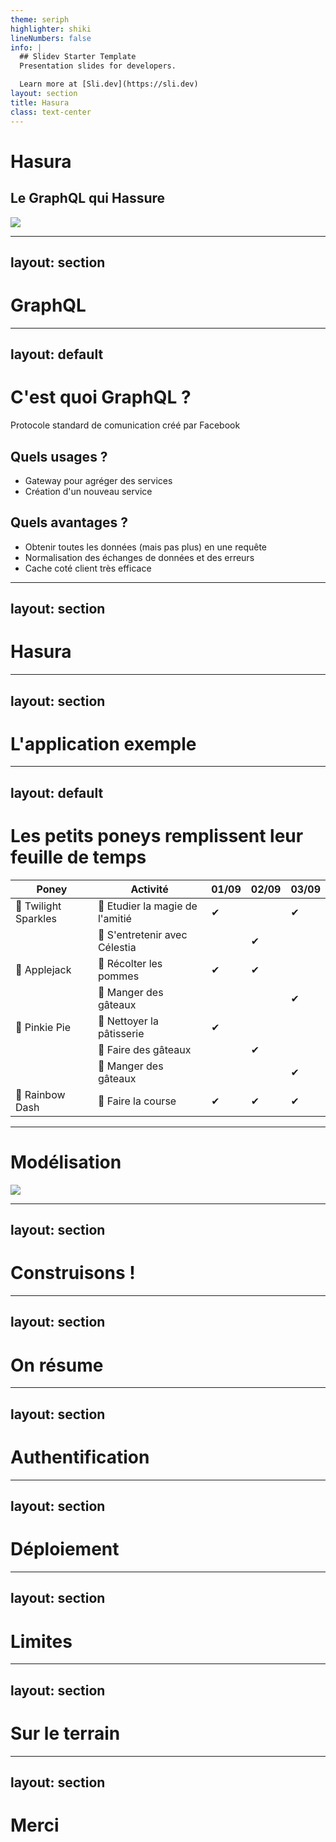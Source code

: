 ```yaml
---
theme: seriph
highlighter: shiki
lineNumbers: false
info: |
  ## Slidev Starter Template
  Presentation slides for developers.

  Learn more at [Sli.dev](https://sli.dev)
layout: section
title: Hasura
class: text-center
---
```


# Hasura

## Le GraphQL qui Hassure

<img src="/assurance.jpeg"/>

<!--
Valentin :
Je fait plein de side projets perso
Tout ce passe bien, je fait le front, c'est jolie
Puis je me lance sur le back et je réimplémente pour la 50ème fois un crud.
C'est généralement là que j'abandonne.
Mais j'ai enfin réussis à finir un projet et à l'utiliser gràce à un technologie que j'ai découvert.
-->

---
layout: section
---

# GraphQL

---
layout: default
---

# C'est quoi GraphQL ?

Protocole standard de comunication créé par Facebook

## Quels usages ?

  - Gateway pour agréger des services
  - Création d'un nouveau service

## Quels avantages ?

  - Obtenir toutes les données (mais pas plus) en une requête
  - Normalisation des échanges de données et des erreurs
  - Cache coté client très efficace

---
layout: section
---

# Hasura

---
layout: section
---

# L'application exemple

---
layout: default
---

# Les petits poneys remplissent leur feuille de temps

| Poney               | Activité                         | 01/09 | 02/09 | 03/09 |
|---------------------|----------------------------------|-------|-------|-------|
| 🦄 Twilight Sparkles | 🎇 Etudier la magie de l'amitié | ✔     |       | ✔      |
|                     | 👸 S'entretenir avec Célestia      |       | ✔     |       |
| 🦄 Applejack         | 🍎 Récolter les pommes          | ✔     | ✔     |       |
|                     | 🍰 Manger des gâteaux           |       |       | ✔     |
| 🦄 Pinkie Pie        | 🧹 Nettoyer la pâtisserie       | ✔      |       |       |
|                     | 🥧 Faire des gâteaux            |       | ✔     |       |
|                     | 🍰 Manger des gâteaux           |       |       | ✔     |
| 🦄 Rainbow Dash        | 🏇 Faire la course       | ✔      | ✔      | ✔      |

---

# Modélisation

<img src="/data_model.svg" class="h-full m-auto" />

---
layout: section
---

# Construisons !

---
layout: section
---

# On résume

---
layout: section
---

# Authentification

---
layout: section
---

# Déploiement

---
layout: section
---

# Limites

---
layout: section
---

# Sur le terrain

---
layout: section
---

# Merci

